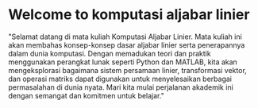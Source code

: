# Welcome to komputasi aljabar linier

"Selamat datang di mata kuliah Komputasi Aljabar Linier. Mata kuliah ini akan membahas konsep-konsep dasar aljabar linier serta penerapannya dalam dunia komputasi. Dengan memadukan teori dan praktik menggunakan perangkat lunak seperti Python dan MATLAB, kita akan mengeksplorasi bagaimana sistem persamaan linier, transformasi vektor, dan operasi matriks dapat digunakan untuk menyelesaikan berbagai permasalahan di dunia nyata. Mari kita mulai perjalanan akademik ini dengan semangat dan komitmen untuk belajar."

```{tableofcontents}
```
